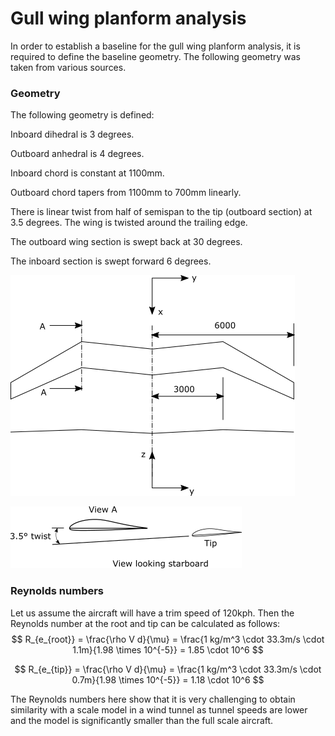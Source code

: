 # Gull wing planform analysis

In order to establish a baseline for the gull wing planform analysis, it is required to define the baseline geometry.  The following geometry was taken from various sources.

### Geometry

The following geometry is defined:

Inboard dihedral is 3 degrees.

Outboard anhedral is 4 degrees.

Inboard chord is constant at 1100mm.

Outboard chord tapers from 1100mm to 700mm linearly.

There is linear twist from half of semispan to the tip (outboard section) at 3.5 degrees.  The wing is twisted around the trailing edge.

The outboard wing section is swept back at 30 degrees.

The inboard section is swept forward 6 degrees.

![1_PlanformGullwingGeometry](Pictures/1_PlanformGullwingGeometry.png)



![2_Twist](Pictures/2_Twist.png)

### Reynolds numbers

Let us assume the aircraft will have a trim speed of 120kph.  Then the Reynolds number at the root and tip can be calculated as follows:
$$
R_{e_{root}} = \frac{\rho V d}{\mu} = \frac{1 kg/m^3 \cdot 33.3m/s \cdot 1.1m}{1.98 \times 10^{-5}} = 1.85 \cdot 10^6
$$

$$
R_{e_{tip}} = \frac{\rho V d}{\mu} = \frac{1 kg/m^3 \cdot 33.3m/s \cdot 0.7m}{1.98 \times 10^{-5}} = 1.18 \cdot 10^6
$$

The Reynolds numbers here show that it is very challenging to obtain similarity with a scale model in a wind tunnel as tunnel speeds are lower and the model is significantly smaller than the full scale aircraft.

